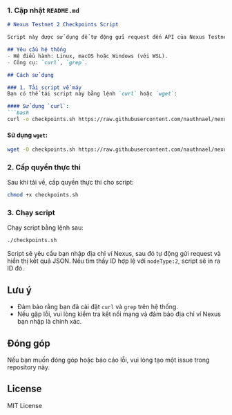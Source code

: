 ### **1. Cập nhật `README.md`**

```markdown
# Nexus Testnet 2 Checkpoints Script

Script này được sử dụng để tự động gửi request đến API của Nexus Testnet 2 và lọc ra ID có `nodeType:2` từ kết quả JSON trả về.

## Yêu cầu hệ thống
- Hệ điều hành: Linux, macOS hoặc Windows (với WSL).
- Công cụ: `curl`, `grep`.

## Cách sử dụng

### 1. Tải script về máy
Bạn có thể tải script này bằng lệnh `curl` hoặc `wget`:

#### Sử dụng `curl`:
```bash
curl -o checkpoints.sh https://raw.githubusercontent.com/nauthnael/nexus-testnet2-check-points/main/checkpoints.sh
```

#### Sử dụng `wget`:
```bash
wget -O checkpoints.sh https://raw.githubusercontent.com/nauthnael/nexus-testnet2-check-points/main/checkpoints.sh
```

### 2. Cấp quyền thực thi
Sau khi tải về, cấp quyền thực thi cho script:
```bash
chmod +x checkpoints.sh
```

### 3. Chạy script
Chạy script bằng lệnh sau:
```bash
./checkpoints.sh
```

Script sẽ yêu cầu bạn nhập địa chỉ ví Nexus, sau đó tự động gửi request và hiển thị kết quả JSON. Nếu tìm thấy ID hợp lệ với `nodeType:2`, script sẽ in ra ID đó.

## Lưu ý
- Đảm bảo rằng bạn đã cài đặt `curl` và `grep` trên hệ thống.
- Nếu gặp lỗi, vui lòng kiểm tra kết nối mạng và đảm bảo địa chỉ ví Nexus bạn nhập là chính xác.

## Đóng góp
Nếu bạn muốn đóng góp hoặc báo cáo lỗi, vui lòng tạo một issue trong repository này.

## License
MIT License
```
